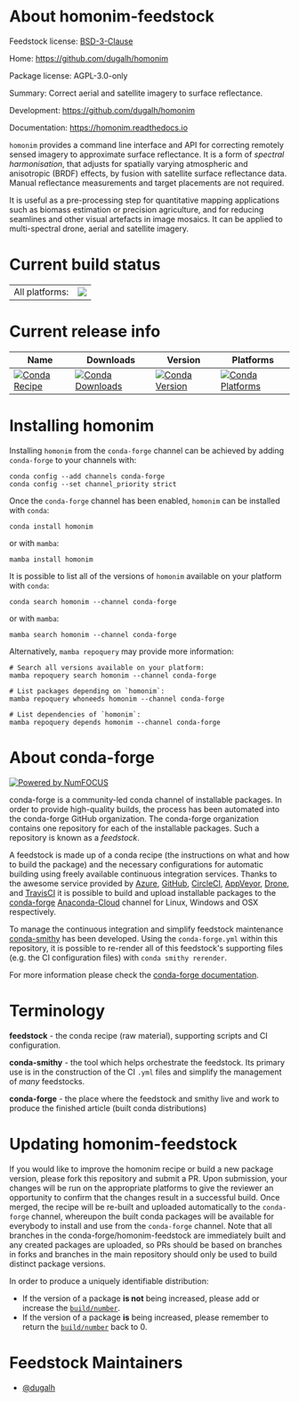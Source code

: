 About homonim-feedstock
=======================

Feedstock license: [BSD-3-Clause](https://github.com/conda-forge/homonim-feedstock/blob/main/LICENSE.txt)

Home: https://github.com/dugalh/homonim

Package license: AGPL-3.0-only

Summary: Correct aerial and satellite imagery to surface reflectance.


Development: https://github.com/dugalh/homonim

Documentation: https://homonim.readthedocs.io

`homonim` provides a command line interface and API for correcting
remotely sensed imagery to approximate surface reflectance.  It is a form
of *spectral harmonisation*, that adjusts for spatially varying
atmospheric and anisotropic (BRDF) effects, by fusion with satellite
surface reflectance data.  Manual reflectance measurements and target
placements are not required.

It is useful as a pre-processing step for quantitative mapping
applications such as biomass estimation or precision agriculture, and for
reducing seamlines and other visual artefacts in image mosaics.  It can be
applied to multi-spectral drone, aerial and satellite imagery.


Current build status
====================


<table><tr><td>All platforms:</td>
    <td>
      <a href="https://dev.azure.com/conda-forge/feedstock-builds/_build/latest?definitionId=15483&branchName=main">
        <img src="https://dev.azure.com/conda-forge/feedstock-builds/_apis/build/status/homonim-feedstock?branchName=main">
      </a>
    </td>
  </tr>
</table>

Current release info
====================

| Name | Downloads | Version | Platforms |
| --- | --- | --- | --- |
| [![Conda Recipe](https://img.shields.io/badge/recipe-homonim-green.svg)](https://anaconda.org/conda-forge/homonim) | [![Conda Downloads](https://img.shields.io/conda/dn/conda-forge/homonim.svg)](https://anaconda.org/conda-forge/homonim) | [![Conda Version](https://img.shields.io/conda/vn/conda-forge/homonim.svg)](https://anaconda.org/conda-forge/homonim) | [![Conda Platforms](https://img.shields.io/conda/pn/conda-forge/homonim.svg)](https://anaconda.org/conda-forge/homonim) |

Installing homonim
==================

Installing `homonim` from the `conda-forge` channel can be achieved by adding `conda-forge` to your channels with:

```
conda config --add channels conda-forge
conda config --set channel_priority strict
```

Once the `conda-forge` channel has been enabled, `homonim` can be installed with `conda`:

```
conda install homonim
```

or with `mamba`:

```
mamba install homonim
```

It is possible to list all of the versions of `homonim` available on your platform with `conda`:

```
conda search homonim --channel conda-forge
```

or with `mamba`:

```
mamba search homonim --channel conda-forge
```

Alternatively, `mamba repoquery` may provide more information:

```
# Search all versions available on your platform:
mamba repoquery search homonim --channel conda-forge

# List packages depending on `homonim`:
mamba repoquery whoneeds homonim --channel conda-forge

# List dependencies of `homonim`:
mamba repoquery depends homonim --channel conda-forge
```


About conda-forge
=================

[![Powered by
NumFOCUS](https://img.shields.io/badge/powered%20by-NumFOCUS-orange.svg?style=flat&colorA=E1523D&colorB=007D8A)](https://numfocus.org)

conda-forge is a community-led conda channel of installable packages.
In order to provide high-quality builds, the process has been automated into the
conda-forge GitHub organization. The conda-forge organization contains one repository
for each of the installable packages. Such a repository is known as a *feedstock*.

A feedstock is made up of a conda recipe (the instructions on what and how to build
the package) and the necessary configurations for automatic building using freely
available continuous integration services. Thanks to the awesome service provided by
[Azure](https://azure.microsoft.com/en-us/services/devops/), [GitHub](https://github.com/),
[CircleCI](https://circleci.com/), [AppVeyor](https://www.appveyor.com/),
[Drone](https://cloud.drone.io/welcome), and [TravisCI](https://travis-ci.com/)
it is possible to build and upload installable packages to the
[conda-forge](https://anaconda.org/conda-forge) [Anaconda-Cloud](https://anaconda.org/)
channel for Linux, Windows and OSX respectively.

To manage the continuous integration and simplify feedstock maintenance
[conda-smithy](https://github.com/conda-forge/conda-smithy) has been developed.
Using the ``conda-forge.yml`` within this repository, it is possible to re-render all of
this feedstock's supporting files (e.g. the CI configuration files) with ``conda smithy rerender``.

For more information please check the [conda-forge documentation](https://conda-forge.org/docs/).

Terminology
===========

**feedstock** - the conda recipe (raw material), supporting scripts and CI configuration.

**conda-smithy** - the tool which helps orchestrate the feedstock.
                   Its primary use is in the construction of the CI ``.yml`` files
                   and simplify the management of *many* feedstocks.

**conda-forge** - the place where the feedstock and smithy live and work to
                  produce the finished article (built conda distributions)


Updating homonim-feedstock
==========================

If you would like to improve the homonim recipe or build a new
package version, please fork this repository and submit a PR. Upon submission,
your changes will be run on the appropriate platforms to give the reviewer an
opportunity to confirm that the changes result in a successful build. Once
merged, the recipe will be re-built and uploaded automatically to the
`conda-forge` channel, whereupon the built conda packages will be available for
everybody to install and use from the `conda-forge` channel.
Note that all branches in the conda-forge/homonim-feedstock are
immediately built and any created packages are uploaded, so PRs should be based
on branches in forks and branches in the main repository should only be used to
build distinct package versions.

In order to produce a uniquely identifiable distribution:
 * If the version of a package **is not** being increased, please add or increase
   the [``build/number``](https://docs.conda.io/projects/conda-build/en/latest/resources/define-metadata.html#build-number-and-string).
 * If the version of a package **is** being increased, please remember to return
   the [``build/number``](https://docs.conda.io/projects/conda-build/en/latest/resources/define-metadata.html#build-number-and-string)
   back to 0.

Feedstock Maintainers
=====================

* [@dugalh](https://github.com/dugalh/)

